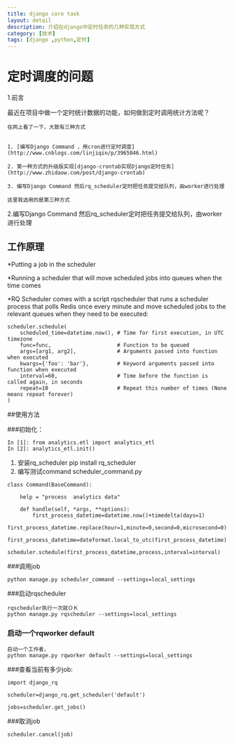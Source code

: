 ```yaml
---
title: django core task
layout: detail
description: 介绍在django中定时任务的几种实现方式
category: [技术]
tags: [django ,python,定时]
---
```


# 定时调度的问题

1.前言
  
  最近在项目中做一个定时统计数据的功能，如何做到定时调用统计方法呢？


    在网上看了一下，大致有三种方式
    
    
    1. [编写Django Command ，用cron进行定时调度](http://www.cnblogs.com/linjiqin/p/3965046.html)
    
    2. 第一种方式的升级版实现[django-crontab实现Django定时任务](http://www.zhidaow.com/post/django-crontab)
    
    3. 编写Django Command 然后rq_scheduler定时把任务提交给队列，由worker进行处理

    这里我选用的是第三种方式


2.编写Django Command 然后rq_scheduler定时把任务提交给队列，由worker进行处理



## 工作原理
*Putting a job in the scheduler

*Running a scheduler that will move scheduled jobs into queues when the time comes

*RQ Scheduler comes with a script rqscheduler that runs a scheduler process that polls Redis once every minute and move scheduled jobs to the relevant queues when they need to be executed:

```
scheduler.schedule(
    scheduled_time=datetime.now(), # Time for first execution, in UTC timezone
    func=func,                     # Function to be queued
    args=[arg1, arg2],             # Arguments passed into function when executed
    kwargs={'foo': 'bar'},         # Keyword arguments passed into function when executed
    interval=60,                   # Time before the function is called again, in seconds
    repeat=10                      # Repeat this number of times (None means repeat forever)
)
```




##使用方法

###初始化：

```
In [1]: from analytics.etl import analytics_etl
In [2]: analytics_etl.init()
```


1. 安装rq_scheduler
    pip install rq_scheduler
2. 编写测试command   scheduler_command.py

```
class Command(BaseCommand):

    help = "process  analytics data"

    def handle(self, *args, **options):
        first_process_datetime=datetime.now()+timedelta(days=1)
        first_process_datetime.replace(hour=1,minute=0,second=0,microsecond=0)
        first_process_datetime=dateformat.local_to_utc(first_process_datetime)
        scheduler.schedule(first_process_datetime,process,interval=interval)

```

###调用job

```
python manage.py scheduler_command --settings=local_settings
```

###启动rqscheduler

```
rqscheduler执行一次就ＯＫ
python manage.py rqscheduler --settings=local_settings
```

### 启动一个rqworker default

```
启动一个工作者，
python manage.py rqworker default --settings=local_settings
```

###查看当前有多少job:

```
import django_rq

scheduler=django_rq.get_scheduler('default')

jobs=scheduler.get_jobs()
```

###取消job

```scheduler.cancel(job)```

